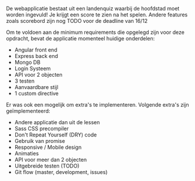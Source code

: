 De webapplicatie bestaat uit een landenquiz waarbij de hoofdstad moet worden ingevuld! Je krijgt een score te zien na het spelen. Andere features zoals scorebord zijn nog TODO voor de deadline van 16/12

Om te voldoen aan de minimum requirements die opgelegd zijn voor deze opdracht, bevat de applicatie momenteel huidige onderdelen:
<ul>
<li>Angular front end</li>
<li>Express back end</li>
<li>Mongo DB</li>
<li>Login Systeem</li>
<li>API voor 2 objecten</li>
<li>3 testen</li>
<li>Aanvaardbare stijl</li>
<li>1 custom directive</li>
</ul>
Er was ook een mogelijk om extra's te implementeren. Volgende extra's zijn geïmplementeerd:
<ul>
<li>Andere applicatie dan uit de lessen</li>
<li>Sass CSS precompiler</li>
<li>Don't Repeat Yourself (DRY) code</li>
<li>Gebruik van promise</li>
<li>Responsive / Mobile design</li>
<li>Animaties</li>
<li>API voor meer dan 2 objecten</li>
<li>Uitgebreide testen (TODO)</li>
<li>Git flow (master, development, issues)</li>
</ul>
